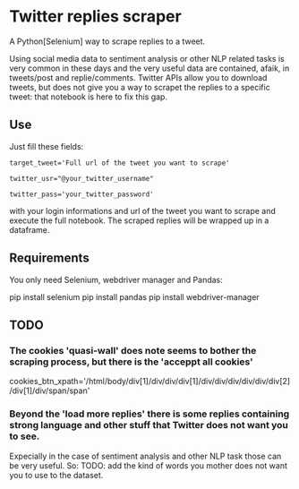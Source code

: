 # Twitter replies scraper
A Python[Selenium] way to scrape replies to a tweet.

Using social media data to sentiment analysis or other NLP related tasks is very common in these days and the very useful data are contained, afaik, 
in tweets/post and replie/comments.
Twitter APIs allow you to download tweets, but does not give you a way to scrapet the replies to a specific tweet: that notebook is here to fix this gap.

## Use

Just fill these fields:

    target_tweet='Full url of the tweet you want to scrape'

    twitter_usr="@your_twitter_username"

    twitter_pass='your_twitter_password'


with your login informations and url of the tweet you want to scrape and execute the full notebook. The scraped replies will be wrapped up in a dataframe.

## Requirements

You only need Selenium, webdriver manager and Pandas:

pip install selenium
pip install pandas
pip install webdriver-manager


## TODO

### The cookies 'quasi-wall' does note seems to bother the scraping process, but there is the 'acceppt all cookies'
cookies_btn_xpath='/html/body/div[1]/div/div/div[1]/div/div/div/div/div/div[2]/div[1]/div/span/span'

### Beyond the 'load more replies' there is some replies containing strong language and other stuff that Twitter does not want you to see. 
Expecially in the case of sentiment analysis and other NLP task those can be very useful. So:
TODO: add the kind of words you mother does not want you to use to the dataset.
